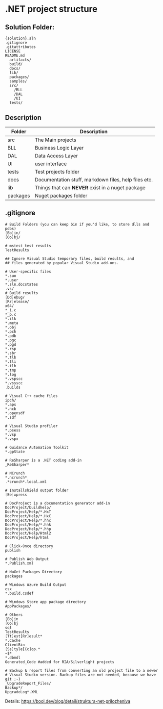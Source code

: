 # .NET project structure
## Solution Folder:
```
{solution}.sln
.gitignore
.gitattributes
LICENSE
README.md
  artifacts/
  build/
  docs/
  lib/
  packages/
  samples/
  src/
    /BLL
    /DAL
    /UI
  tests/ 
```
## Description
|  Folder | Description  |
|---|---|
| src  | The Main projects |
| BLL  | Business Logic Layer |
| DAL  | Data Access Layer |
| UI  | user interface |
| tests | Test projects folder |
| docs | Documentation stuff, markdown files, help files etc. |
| lib  |  Things that can **NEVER** exist in a nuget package  |
| packages | Nuget packages folder |



## .gitignore
```
# Build Folders (you can keep bin if you'd like, to store dlls and pdbs)
[Bb]in/
[Oo]bj/

# mstest test results
TestResults

## Ignore Visual Studio temporary files, build results, and
## files generated by popular Visual Studio add-ons.

# User-specific files
*.suo
*.user
*.sln.docstates
.vs/
# Build results
[Dd]ebug/
[Rr]elease/
x64/
*_i.c
*_p.c
*.ilk
*.meta
*.obj
*.pch
*.pdb
*.pgc
*.pgd
*.rsp
*.sbr
*.tlb
*.tli
*.tlh
*.tmp
*.log
*.vspscc
*.vssscc
.builds

# Visual C++ cache files
ipch/
*.aps
*.ncb
*.opensdf
*.sdf

# Visual Studio profiler
*.psess
*.vsp
*.vspx

# Guidance Automation Toolkit
*.gpState

# ReSharper is a .NET coding add-in
_ReSharper*

# NCrunch
*.ncrunch*
.*crunch*.local.xml

# Installshield output folder 
[Ee]xpress

# DocProject is a documentation generator add-in
DocProject/buildhelp/
DocProject/Help/*.HxT
DocProject/Help/*.HxC
DocProject/Help/*.hhc
DocProject/Help/*.hhk
DocProject/Help/*.hhp
DocProject/Help/Html2
DocProject/Help/html

# Click-Once directory
publish

# Publish Web Output
*.Publish.xml

# NuGet Packages Directory
packages

# Windows Azure Build Output
csx
*.build.csdef

# Windows Store app package directory
AppPackages/

# Others
[Bb]in
[Oo]bj
sql
TestResults
[Tt]est[Rr]esult*
*.Cache
ClientBin
[Ss]tyle[Cc]op.*
~$*
*.dbmdl
Generated_Code #added for RIA/Silverlight projects

# Backup & report files from converting an old project file to a newer
# Visual Studio version. Backup files are not needed, because we have git ;-)
_UpgradeReport_Files/
Backup*/
UpgradeLog*.XML
```
Details: https://bool.dev/blog/detail/struktura-net-prilozheniya
